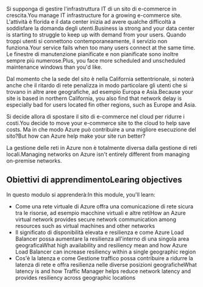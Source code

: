 <span data-ttu-id="6ad73-101">Si supponga di gestire l'infrastruttura IT di un sito di e-commerce in crescita.</span><span class="sxs-lookup"><span data-stu-id="6ad73-101">You manage IT infrastructure for a growing e-commerce site.</span></span> <span data-ttu-id="6ad73-102">L'attività è florida e il data center inizia ad avere qualche difficoltà a soddisfare la domanda degli utenti.</span><span class="sxs-lookup"><span data-stu-id="6ad73-102">Business ia strong and your  data center is starting to struggle to keep up with demand from your users.</span></span> <span data-ttu-id="6ad73-103">Quando troppi utenti si connettono contemporaneamente, il servizio non funziona.</span><span class="sxs-lookup"><span data-stu-id="6ad73-103">Your service fails when too many users connect at the same time.</span></span> <span data-ttu-id="6ad73-104">Le finestre di manutenzione pianificate e non pianificate sono inoltre sempre più numerose.</span><span class="sxs-lookup"><span data-stu-id="6ad73-104">Plus, you face more scheduled and unscheduled maintenance windows than you'd like.</span></span> 

<span data-ttu-id="6ad73-105">Dal momento che la sede del sito è nella California settentrionale, si noterà anche che il ritardo di rete penalizza in modo particolare gli utenti che si trovano in altre aree geografiche, ad esempio Europa e Asia.</span><span class="sxs-lookup"><span data-stu-id="6ad73-105">Because your site is based in northern California, you also find that network delay is especially bad for users located fin other regions, such as Europe and Asia.</span></span>

<span data-ttu-id="6ad73-106">Si decide allora di spostare il sito di e-commerce nel cloud per ridurre i costi.</span><span class="sxs-lookup"><span data-stu-id="6ad73-106">You decide to move your e-commerce site to the cloud to help save costs.</span></span> <span data-ttu-id="6ad73-107">Ma in che modo Azure può contribuire a una migliore esecuzione del sito?</span><span class="sxs-lookup"><span data-stu-id="6ad73-107">But how can Azure help make your site run better?</span></span>

<span data-ttu-id="6ad73-108">La gestione delle reti in Azure non è totalmente diversa dalla gestione di reti locali.</span><span class="sxs-lookup"><span data-stu-id="6ad73-108">Managing networks on Azure isn't entirely different from managing on-premise networks.</span></span> 

## <a name="learing-objectives"></a><span data-ttu-id="6ad73-109">Obiettivi di apprendimento</span><span class="sxs-lookup"><span data-stu-id="6ad73-109">Learing objectives</span></span>

<span data-ttu-id="6ad73-110">In questo modulo si apprenderà:</span><span class="sxs-lookup"><span data-stu-id="6ad73-110">In this module, you'll learn:</span></span>

- <span data-ttu-id="6ad73-111">Come una rete virtuale di Azure offra una comunicazione di rete sicura tra le risorse, ad esempio macchine virtuali e altre reti</span><span class="sxs-lookup"><span data-stu-id="6ad73-111">How an Azure virtual network provides secure network communication among resources such as virtual machines and other networks</span></span>
- <span data-ttu-id="6ad73-112">Il significato di disponibilità elevata e resilienza e come Azure Load Balancer possa aumentare la resilienza all'interno di una singola area geografica</span><span class="sxs-lookup"><span data-stu-id="6ad73-112">What high availability and resiliency mean and how Azure Load Balancer can increase resiliency within a single geographic region</span></span>
- <span data-ttu-id="6ad73-113">Cos'è la latenza e come Gestione traffico possa contribuire a ridurre la latenza di rete e offra resilienza nelle diverse posizioni geografiche</span><span class="sxs-lookup"><span data-stu-id="6ad73-113">What latency is and how Traffic Manager helps reduce network latency and provides resiliency across geographic locations</span></span>
